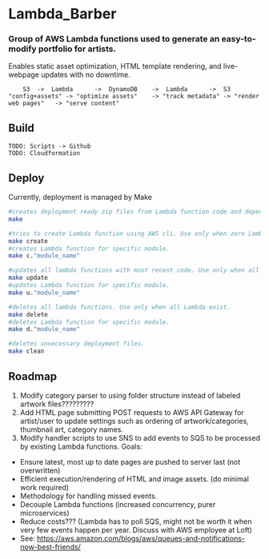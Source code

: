 # Lambda_Barber 
### Group of AWS Lambda functions used to generate an easy-to-modify portfolio for artists.
Enables static asset optimization, HTML template rendering, and live-webpage updates with no downtime.
```
	S3 	-> 	Lambda 		-> 	DynamoDB	-> 	Lambda		-> 	S3
"config+assets" -> "optimize assets" 	-> "track metadata"	-> "render web pages"	-> "serve content"
```

## Build
```
TODO: Scripts -> Github 
TODO: Cloudformation
```

## Deploy
Currently, deployment is managed by Make
```bash
#creates deployment ready zip files from Lambda function code and dependencies
make

#tries to create Lambda function using AWS cli. Use only when zero Lambda exist.
make create
#creates Lambda function for specific module.
make c."module_name"

#updates all lambda functions with most recent code. Use only when all Lambda exist.
make update 
#updates Lambda function for specific module.
make u."module_name" 

#deletes all lambda functions. Use only when all Lambda exist.
make delete
#deletes Lambda function for specific module.
make d."module_name"

#deletes unnecessary deployment files.
make clean
```

## Roadmap

1. Modify category parser to using folder structure instead of labeled artwork files?????????
2. Add HTML page submitting POST requests to AWS API Gateway for artist/user to update settings such as ordering of artwork/categories, thumbnail art, category names.
3. Modify handler scripts to use SNS to add events to SQS to be processed by existing Lambda functions. Goals:
  * Ensure latest, most up to date pages are pushed to server last (not overwritten)
  * Efficient execution/rendering of HTML and image assets. (do minimal work required)
  * Methodology for handling missed events.
  * Decouple Lambda functions (increased concurrency, purer microservices)
  * Reduce costs??? (Lambda has to poll SQS, might not be worth it when very few events happen per year. Discuss with AWS employee at Loft)
  * See: https://aws.amazon.com/blogs/aws/queues-and-notifications-now-best-friends/
